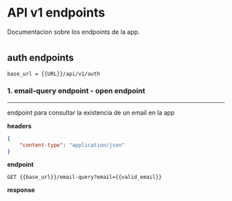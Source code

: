 # API v1 endpoints

Documentacion sobre los endpoints de la app.

#

## auth endpoints

```base_url = {{URL}}/api/v1/auth```

### 1. email-query endpoint - open endpoint
---
endpoint para consultar la existencia de un email en la app

**headers**

```json
{
    "content-type": "application/json"
}
```

**endpoint**

```http
GET {{base_url}}/email-query?email={{valid_email}}
```

**response**


